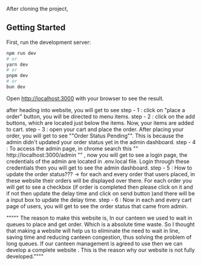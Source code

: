 After cloning the project,

## Getting Started

First, run the development server:

```bash
npm run dev
# or
yarn dev
# or
pnpm dev
# or
bun dev
```

Open [http://localhost:3000](http://localhost:3000) with your browser to see the result.

after heading into website, you will get to see
step - 1 : click on "place a order" button, you will be directed to menu items.
step - 2 : click on the add buttons, which are located just below the items. Now, your items are added to cart.
step - 3 : open your cart and place the order. After placing your order, you will get to see ""Order Status Pending"". This is because the admin didn't updated your order status yet in the admin dashboard.
step - 4 : To access the admin page, in chrome search this "" http://localhost:3000/admin "" , now you will get to see a login page, the credentials of the admin are located in .env.local file. Login through these credentials then you will get to see the admin dashboard.
step - 5 : How to update the order status??? -> for each and every order that users placed, in these website their orders will be displayed over there. For each order you will get to see a checkbox (if order is completed then please click on it and if not then update the delay time and click on send button )and there will be a input box to update the delay time.
step - 6 : Now in each and every cart page of users, you will get to see the order status that came from admin.


""""" The reason to make this website is, In our canteen we used to wait in queues to place and get order. Which is a absolute time waste. So I thought that making a website will help us to eliminate the need to wait in line, saving time and reducing canteen congestion, thus solving the problem of long queues. If our canteen management is agreed to use then we can develop a complete website . This is the reason why our website is not fully developed.""""


